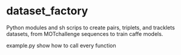 # dataset_factory
Python modules and sh scrips to create pairs, triplets, and tracklets datasets, from MOTchallenge sequences to train caffe models.

example.py show how to call every function
